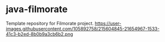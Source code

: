 # java-filmorate
Template repository for Filmorate project.
https://user-images.githubusercontent.com/105892758/215604845-21654967-1533-41c3-b2ed-8b0b9a3cb6b2.png